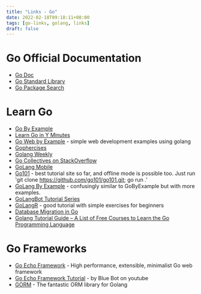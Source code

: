 ```yaml
---
title: "Links - Go"
date: 2022-02-18T09:18:11+08:00
tags: [go-links, golang, links]
draft: false
---
```


# Go Official Documentation
* [Go Doc](https://go.dev/doc/)
* [Go Standard Library](https://pkg.go.dev/std)
* [Go Package Search](https://pkg.go.dev/)

# Learn Go
* [Go By Example](https://gobyexample.com/)
* [Learn Go in Y Minutes](https://learnxinyminutes.com/docs/go/)
* [Go Web by Example](https://gowebexamples.com/) - simple web development examples using golang
* [Gophercises](https://gophercises.com/)
* [Golang Weekly](https://golangweekly.com)
* [Go Collectives on StackOverflow](https://stackoverflow.com/collectives/go)
* [GoLang Mobile](https://github.com/golang/go/wiki/Mobile)
* [Go101](https://go101.org/) - best tutorial site so far, and offline mode is possible too. Just run 'git clone https://github.com/go101/go101.git; go run .'
* [GoLang By Example](https://golangbyexample.com/) - confusingly similar to GoByExample but with more examples.
* [GoLangBot Tutorial Series](https://golangbot.com/learn-golang-series/)
* [GoLangR](https://golangr.com/) - good tutorial with simple exercises for beginners
* [Database Migration in Go](https://www.calhoun.io/database-migrations-in-go/)
* [Golang Tutorial Guide – A List of Free Courses to Learn the Go Programming Language](https://www.freecodecamp.org/news/golang-tutorial-list-free-courses-learn-go-programming-language/)

# Go Frameworks
* [Go Echo Framework](https://echo.labstack.com/guide/) - High performance, extensible, minimalist Go web framework
* [Go Echo Framework Tutorial](https://www.youtube.com/watch?v=_pww3NJuWnk&list=PLFmONUGpIk0YwlJMZOo21a9Q1juVrk4YY) - by Blue Bot on youtube
* [GORM](https://gorm.io/index.html) - The fantastic ORM library for Golang
